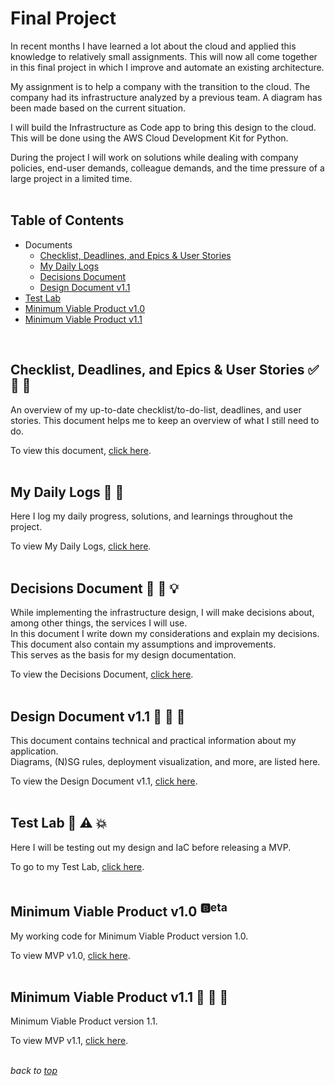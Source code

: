 # <a id="top">Final Project</a>
In recent months I have learned a lot about the cloud and applied this knowledge to relatively small assignments. This will now all come together in this final project in which I improve and automate an existing architecture.

My assignment is to help a company with the transition to the cloud. The company had its infrastructure analyzed by a previous team. A diagram has been made based on the current situation.

I will build the Infrastructure as Code app to bring this design to the cloud. This will be done using the AWS Cloud Development Kit for Python.

During the project I will work on solutions while dealing with company policies, end-user demands, colleague demands, and the time pressure of a large project in a limited time.  
<br>

## Table of Contents
- Documents
    - [Checklist, Deadlines, and Epics & User Stories](#cde)
    - [My Daily Logs](#mdl)
    - [Decisions Document](#decisiondoc)
    - [Design Document v1.1](#designdoc)
- [Test Lab](#testlab)
- [Minimum Viable Product v1.0](#mvp10)
- [Minimum Viable Product v1.1](#mvp11)  
<br>

## <a id="cde">Checklist, Deadlines, and Epics & User Stories</a> ✅ 📌 📄
An overview of my up-to-date checklist/to-do-list, deadlines, and user stories. This document helps me to keep an overview of what I still need to do.

To view this document, [click here](/10_Final-Project/Documents/checklist_deadlines_user-stories.md).  
<br>

## <a id="mdl">My Daily Logs</a> 📓 📅
Here I log my daily progress, solutions, and learnings throughout the project.  

To view My Daily Logs, [click here](/10_Final-Project/Documents/my_daily_logs.md).  
<br>

## <a id="decisiondoc">Decisions Document</a> 📗 💭 💡
While implementing the infrastructure design, I will make decisions about, among other things, the services I will use.   
In this document I write down my considerations and explain my decisions. This document also contain my assumptions and improvements.  
This serves as the basis for my design documentation.  

To view the Decisions Document, [click here](/10_Final-Project/Documents/decisions_doc.md).  
<br>

## <a id="designdoc">Design Document v1.1</a> 📘 👷 🔨
This document contains technical and practical information about my application.  
Diagrams, (N)SG rules, deployment visualization, and more, are listed here.  

To view the Design Document v1.1, [click here](/10_Final-Project/Documents/design_doc_v1dot1.md).  
<br>

## <a id="testlab">Test Lab</a> 🚧 ⚠️ 💥
Here I will be testing out my design and IaC before releasing a MVP.

To go to my Test Lab, [click here](/10_Final-Project/Test_Lab/).  
<br>

## <a id="mvp10">Minimum Viable Product v1.0</a> <sup>🅱️eta</sup>
My working code for Minimum Viable Product version 1.0.  

To view MVP v1.0, [click here](/10_Final-Project/MVP_v1dot0/).  
<br>

## <a id="mvp11">Minimum Viable Product v1.1</a> 🏁 🏁 🏁
Minimum Viable Product version 1.1.  

To view MVP v1.1, [click here](/10_Final-Project/MVP_v1dot1/).  
<br>

*back to [top](#top)*  
<br>